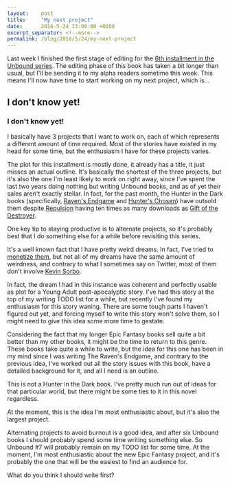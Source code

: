 ```yaml
---
layout:    post
title:     "My next project"
date:      2016-5-24 13:00:00 +0100
excerpt_separator: <!--more-->
permalink: /blog/2016/5/24/my-next-project
---
```


Last week I finished the first stage of editing for the [6th installment in the Unbound series](/2016/3/24/incursion-and-the-road-ahead.html). The editing phase of this book has taken a bit longer than usual, but I'll be sending it to my alpha readers sometime this week. This means I'll now have time to start working on my next project, which is...

<!--more-->

## I don't know yet!


### I don't know yet!


I basically have 3 projects that I want to work on, each of which represents a different amount of time required. Most of the stories have existed in my head for some time, but the enthusiasm I have for these projects varies.


The plot for this installment is mostly done, it already has a title, it just misses an actual outline. It's basically the shortest of the three projects, but it's also the one I'm least likely to work on right away, since I've spent the last two years doing nothing but writing Unbound books, and as of yet their sales aren't exactly stellar. In fact, for the past month, the Hunter in the Dark books (specifically, [Raven's Endgame](/books/the-ravens-endgame.html) and [Hunter's Chosen](/books/hunters-chosen.html)) have outsold them despite [Repulsion](/books/repulsion.html) having ten times as many downloads as [Gift of the Destroyer](/books/gift-of-the-destroyer.html).

One key tip to staying productive is to alternate projects, so it's probably best that I do something else for a while before revisiting this series.


It's a well known fact that I have pretty weird dreams. In fact, I've tried to [monetize them](/books/the-troll-warriors-of-sheepbane.html), but not all of my dreams have the same amount of weirdness, and contrary to what I sometimes say on Twitter, most of them don't involve [Kevin Sorbo](https://en.wikipedia.org/wiki/Kevin_Sorbo).

In fact, the dream I had in this instance was coherent and perfectly usable as plot for a Young Adult post-apocalyptic story. I've had this story at the top of my writing TODO list for a while, but recently I've found my enthusiasm for this story waning. There are some tough parts I haven't figured out yet, and forcing myself to write this story won't solve them, so I might need to give this idea some more time to gestate.


Considering the fact that my longer Epic Fantasy books sell quite a bit better than my other books, it might be the time to return to this genre. These books take quite a while to write, but the idea for this one has been in my mind since I was writing The Raven's Endgame, and contrary to the previous idea, I've worked out all the story issues with this book, have a detailed background for it, and all I need is an outline.

This is not a Hunter in the Dark book. I've pretty much run out of ideas for that particular world, but there might be some ties to it in this novel regardless.

At the moment, this is the idea I'm most enthusiastic about, but it's also the largest project.


Alternating projects to avoid burnout is a good idea, and after six Unbound books I should probably spend some time writing something else. So Unbound #7 will probably remain on my TODO list for some time. At the moment, I'm most enthusiastic about the new Epic Fantasy project, and it's probably the one that will be the easiest to find an audience for.

What do you think I should write first?